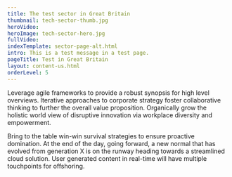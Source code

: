 ```yaml
---
title: The test sector in Great Britain
thumbnail: tech-sector-thumb.jpg
heroVideo: 
heroImage: tech-sector-hero.jpg
fullVideo: 
indexTemplate: sector-page-alt.html
intro: This is a test message in a test page.
pageTitle: Test in Great Britain
layout: content-us.html
orderLevel: 5
---
```

 
Leverage agile frameworks to provide a robust synopsis for high level overviews. Iterative approaches to corporate strategy foster collaborative thinking to further the overall value proposition. Organically grow the holistic world view of disruptive innovation via workplace diversity and empowerment.

Bring to the table win-win survival strategies to ensure proactive domination. At the end of the day, going forward, a new normal that has evolved from generation X is on the runway heading towards a streamlined cloud solution. User generated content in real-time will have multiple touchpoints for offshoring.   